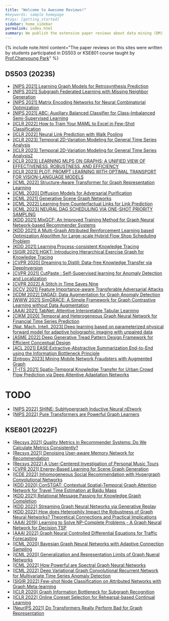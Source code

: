 ```yaml
---
title: "Welcome to Awesome Reviews!"
#keywords: sample homepage
#tags: [getting_started]
sidebar: home_sidebar
permalink: index.html
summary: We publish the extensive paper reviews about data mining (DM) and artificial intelligence (AI) to provide high quality reviews for deep-learning beginners.
---
```


{% include note.html content="The paper reviews on this sites were written by students participated in DS503 or KSE801 course taught by [Prof.Chanyoung Park](http://dsail.kaist.ac.kr/professor/)" %}


## DS503 (2023S)
- [[NIPS 2021] Learning Graph Models for Retrosynthesis Prediction](/_posts/DS503_23S/2023-04-20-Learning_Graph_Models_for_Retrosynthesis_Prediction.md)
- [[NIPS 2021] Subgraph Federated Learning with Missing Neighbor Generation](/_posts/DS503_23S/2023-04-20-Subraph_Federated_Learning_with_Missing_Neighbor_Generation.md)
- [[NIPS 2021] Matrix Encoding Networks for Neural Combinatorial Optimization](/_posts/DS503_23S/2023-04-20-Matrix_Encoding_Networks_for_Neural_Combinatorial_Optimization.md)
- [[NIPS 2021] ABC: Auxiliary Balanced Classifier for Class-Imbalanced Semi-Supervised Learning](/_posts/DS503_23S/2023-04-20-ABC_Auxiliary_Balanced_Classifier_for_Class_Imbalanced_Semi_Supervised_Learning.md)
- [[ICLR 2022] How to Train Your MAML to Excel in Few-Shot Classification](/_posts/DS503_23S/2023-04-20-How_to_Train_Your_MAML_to_Excel_in_Few_Shot_Classification.md)
- [[ICLR 2022] Neural Link Prediction with Walk Pooling](/_posts/DS503_23S/2023-04-20-Neural_Link_Prediction_with_Walk_Pooling.md)
- [[ICLR 2023] Temporal 2D-Variation Modeling for General Time Series Analysis](/_posts/DS503_23S/2023-04-20-Temporal_2D_Variation_Modeling_for_General_Time_Series_Analysis.md)
- [[ICLR 2023] Temporal 2D-Variation Modeling for General Time Series Analysis2](/_posts/DS503_23S/2023-04-20-Temporal_2D_Variation_Modeling_for_General_Time_Series_Analysis2.md)
- [[ICLR 2023] LEARNING MLPS ON GRAPHS: A UNIFIED VIEW OF EFFECTIVENESS, ROBUSTNESS, AND EFFICIENCY](/_posts/DS503_23S/2023-04-20-Learning_MLPs_On_Graphs_A_Unified_View_Of_Effectieness_Robustness_And_Efficiency.md)
- [[ICLR 2023] PLOT: PROMPT LEARNING WITH OPTIMAL TRANSPORT FOR VISION-LANGUAGE MODELS](/_posts/DS503_23S/2023-04-20-Prompt_learning_with_optimal_transport.md)
- [[ICML 2022] Structure-Aware Transformer for Graph Representation Learning](/_posts/DS503_23S/2023-04-20-Structure_Aware_Transformer_for_Graph_Representation_Learning.md)
- [[ICML 2020] Diffusion Models for Adversarial Purification](/_posts/DS503_23S/2023-04-20-Diffusion_Models_for_Adversarial_Purification.md)
- [[ICML 2021] Generative Scene Graph Networks](/_posts/DS503_23S/2023-04-20-Generative_Scene_Graph_Networks.md)
- [[ICML 2022] Learning from Counterfactual Links for Link Prediction](/_posts/DS503_23S/2023-04-20-Learning_from_Counterfactual_Links_for_Link_Prediction.md)
- [[ICML 2023] NEURAL DAG SCHEDULING VIA ONE-SHOT PRIORITY SAMPLING](/_posts/DS503_23S/2023-04-20-NEURAL_DAG_SCHEDULING_VIA_ONE_SHOT_PRIORITY_SAMPLING.md)
- [[KDD 2021] MixGCF: An Improved Training Method for Graph Neural Network-based Recommender Systems](/_posts/DS503_23S/2023-04-20-MixGCF_An_Improved_Training_Method_for_Graph_Neural_Network_based_Recommender_Systems.md)
- [[KDD 2021] A Multi-Graph Attributed Reinforcement Learning based Optimization Algorithm for Large-scale Hybrid Flow Shop Scheduling Problem](/_posts/DS503_23S/2023-04-20-A_Multi_Graph_Attributed_Reinforcement_Learning_based_Optimization_Algorithm_for_Large_scale_Hybrid_Flow_Shop_Scheduling_Problem.md)
- [[KDD 2021] Learning Process-consistent Knowledge Tracing](/_posts/DS503_23S/2023-04-20-Learning_Process-consistent_Knowledge_Tracing.md)
- [[SIGIR 2021] HGKT: Introducing Hierarchical Exercise Graph for Knowledge Tracing](/_posts/DS503_23S/2023-04-20-HGKT_Introducing_Hierarchical_Exercise_Graph_for_Knowledge_tracing.md)
- [[CVPR 2020] Dreaming to Distill: Data-free Knowledge Transfer via DeepInversion](/_posts/DS503_23S/2023-04-20-Dreaming_to_Distill_Data_free_Knowledge_Transfer_via_DeepInversion.md)
- [[CVPR 2021] CutPaste : Self-Supervised learning for Anomaly Detection and Localization](/_posts/DS503_23S/2023-04-20-CutPaste_Self-supervised_learning_for_Anomaly_Detection_and_Localization.md)
- [[CVPR 2022] A Stitch in Time Saves Nine](/_posts/DS503_23S/2023-04-20-A_Stitch_in_Time_Saves_Nine.md)
- [[ICCV 2021] Feature Importance-aware Transferable Adversarial Attacks](/_posts/DS503_23S/2023-04-20-Feature_Importance_aware_Transferable_Adversarial_Attacks.md)
- [[ICDM 2022] DAGAD: Data Augmentation for Graph Anomaly Detection](/_posts/DS503_23S/2023-04-20-DAGAD_Data_Augmentation_for_Graph_Anomaly_Detection.md)
- [[WWW 2021] SimGRACE: A Simple Framework for Graph Contrastive Learning without Data Augmentation](/_posts/DS503_23S/2023-04-20-SimGRACE_A_Simple_Framework_for_Graph_Contrastive_Learning_without_Data_Augmentation.md)
- [[AAAI 2021] TabNet: Attentive Interpretable Tabular Learning](/_posts/DS503_23S/2023-04-20-TabNet_Attentive_Interpretable_Tabular_Learning.md)
- [[CIKM 2020] Temporal and Heterogeneous Graph Neural Network for Financial Time Series Prediction](/_posts/DS503_23S/2023-04-20-Temporal_and_Heterogeneous_Graph_Neural_Network_for_Financial_Time_Series_Prediction.md)
- [[Nat. Mach. Intell. 2023] Deep learning based on parameterized physical forward model for adaptive holographic imaging with unpaired data](/_posts/DS503_23S/2023-04-20-Deep_learning_based_on_parameterized_physical_forward_model_for_adaptive_holographic_imaging_with_unpaired_data.md)
- [[ASME 2022] Deep Generative Tread Pattern Design Framework for Efficient Conceptual Design](/_posts/DS503_23S/2023-04-20-Deep_Generative_Tread_Pattern_Design_Framework_for_Efficient_Conceptual_Design.md)
- [[ACL 2021] EASE:Extractive-Abstractive Summarization End-to-End using the Information Bottleneck Principle](/_posts/DS503_23S/2023-04-20-EASE_Extractive_Abstractive_Summarization_End_to_End_using_the_Information_Bottleneck_Principle.md)
- [[Entropy 2023] Mining Mobile Network Fraudsters with Augmented Graph](/_posts/DS503_23S/2023-04-20-Mining_Mobile_Network_Fraudsters_with_Augmented_Graph.md)
- [[T-ITS 2021] Spatio-Temporal Knowledge Transfer for Urban Crowd Flow Prediction via Deep Attentive Adaptation Networks](/_posts/DS503_23S/2023-04-20-Spatio_Temporal_Knowledge_Transfer_for_Urban_Crowd_Flow_Prediction_via_Deep_Attentive_Adaptation_Networks.md)

# TODO
- [[NIPS 2022] SHINE: SubHypergraph Inductive Neural nEtwork](/_posts/DS503_23S/2023-04-20-SHINE_SubHypergraph_Inductive_Neural_nEtwork.md)
- [[NIPS 2022] Pure Transformers are Powerful Graph Learners](/_posts/DS503_23S/2023-04-20-Pure_Transformers_are_Powerful_Graph_Learners.md)




## KSE801 (2022F)

- [[Recsys 2021] Quality Metrics in Recommender Systems: Do We Calculate Metrics Consistently?](/_posts/KSE801/2022-10-16-Quality_Metrics_in_Recommender_Systems_Do_We_Calculate_Metrics_Consistently.md)
- [[Recsys 2021] Denoising User-aware Memory Network for Recommendation](/_posts/KSE801/2022-10-16-Denoising_User_aware_Memory_Network_for_Recommendation.md)
- [[Recsys 2022] A User-Centered Investigation of Personal Music Tours](/_posts/KSE801/2022-10-10-A_User_Centered_Investigation_of_Personal_Music_Tours.md)
- [[CVPR 2021] Energy-Based Learning for Scene Graph Generation](/_posts/KSE801/2022-10-16-Energy_Based_Learning_for_Scene_Graph_Generation.md)
- [[ICDE 2022] Inhomogeneous Social Recommendation with Hypergraph Convolutional Networks](/_posts/KSE801/2022-09-28-Inhomogeneous_Social_Recommendation_with_Hypergraph_Convolutional_Networks.md)
- [[KDD 2020] ConSTGAT: Contextual Spatial-Temporal Graph Attention Network for Travel Time Estimation at Baidu Maps](/_posts/KSE801/2022-11-20-ConSTGAT_Contextual_Spatial_Temporal_Graph_Attention_Network_for_Travel_Time_Estimation_at_Baidu_Maps.md)
- [[KDD 2021] Relational Message Passing for Knowledge Graph Completion](/_posts/KSE801/2022-10-16-Relational_Message_Passing_for_Knowledge_Graph_Completion.md)
- [[KDD 2022] Streaming Graph Neural Networks via Generative Replay](/_posts/KSE801/2022-11-12-Streaming_Graph_Neural_Networks_via_Generative_Replay.md)
- [[KDD 2022] How does Heterophily Impact the Robustness of Graph Neural Networks? Theoretical Connections and Practical Implications](/_posts/KSE801/2022-09-28-How_does_Heterophily_Impact_the_Robustness_of_Graph_Neural_Networks_Theoretical_Connections_and_Practical_Implications.md)
- [[AAAI 2019] Learning to Solve NP-Complete Problems - A Graph Neural Network for Decision TSP](/_posts/KSE801/2022-10-17-Learning_to_Solve_NP_Complete_Problems_A_Graph_Neural_Network_for_Decision_TSP.md)
- [[AAAI 2022] Graph Neural Controlled Differential Equations for Traffic Forecasting](/_posts/KSE801/2022-11-18-Graph_Neural_Controlled_Differential_Equations_for_Traffic_Forecasting.md)
- [[ICML 2020] Bayesian Graph Neural Networks with Adaptive Connection Sampling](/_posts/KSE801/2022-10-16-Bayesian_Graph_Neural_Networks_with_Adaptive_Connection_Sampling.md)
- [[ICML 2020] Generalization and Representation Limits of Graph Nueral Networks](/_posts/KSE801/2022-10-16-Generalization_and_Representation_Limits_of_Graph_Nueral_Networks.md)
- [[ICML 2022] How Powerful are Spectral Graph Neural Networks](/_posts/KSE801/2022-10-16-How_Powerful_are_Spectral_Graph_Neural_Networks.md)
- [[ICML 2022] Deep Variational Graph Convolutional Recurrent Network for Multivariate Time Series Anomaly Detection](/_posts/KSE801/2022-11-20-Deep_Variational_Graph_Convolutional_Recurrent_Network_for_Multivariate_Time_Series_Anomaly_Detection.html.md)
- [[SIGIR 2022] Few-shot Node Classification on Attributed Networks with Graph Meta-learning](/_posts/KSE801/2022-10-16-Few_shot_Node_Classification_on_Attributed_Networks_with_Graph_Meta_learning.md)​
- [[ICLR 2020] Graph Information Bottleneck for Subgraph Recognition](/_posts/KSE801/2022-09-28-Graph_Information_Bottleneck_for_Subgraph_Recognition.md)
- [[ICLR 2022] Online Coreset Selection for Rehearsal-based Continual Learning](/_posts/KSE801/2022-10-16-Online_Coreset_Selection_for_Rehearsal_based_Continual_Learning.md)
- [[NeurIPS 2021] Do Transformers Really Perform Bad for Graph Representation](/_posts/KSE801/2022-10-16-Do_Transformers_Really_Perform_Bad_for_Graph_Representation.md)
